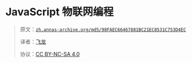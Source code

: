 # JavaScript 物联网编程

> 原文：[`zh.annas-archive.org/md5/98FAEC66467881BC21EC8531C753D4EC`](https://zh.annas-archive.org/md5/98FAEC66467881BC21EC8531C753D4EC)
> 
> 译者：[飞龙](https://github.com/wizardforcel)
> 
> 协议：[CC BY-NC-SA 4.0](http://creativecommons.org/licenses/by-nc-sa/4.0/)